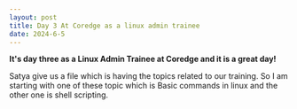 ```yaml
---
layout: post
title: Day 3 At Coredge as a linux admin trainee
date: 2024-6-5
---
```


**It's day three as a Linux Admin Trainee at Coredge and it is a great day!**

Satya give us a file which is having the topics related to our training.
So I am starting with one of these topic which is Basic commands in linux and the other one is shell scripting.
